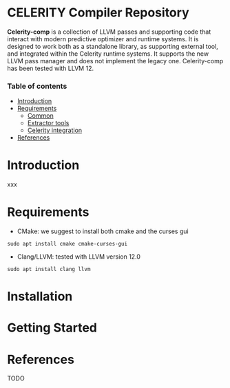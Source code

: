 CELERITY Compiler Repository
=========

**Celerity-comp** is a collection of LLVM passes and supporting code that interact with modern predictive optimizer and runtime systems.  It is designed to work both as a standalone library, as supporting external tool, and integrated within the Celerity runtime systems. It supports the new LLVM pass manager and does not implement the legacy one. 
Celerity-comp has been tested with LLVM 12.

### Table of contents
* [Introduction](#introduction)
* [Requirements](#requirements)
  * [Common](#common)
  * [Extractor tools](#extractor)
  * [Celerity integration](#celerityintegration)
* [References](#references)


Introduction
============
xxx

Requirements
============
  * CMake: we suggest to install both cmake and the curses gui
  ```console
  sudo apt install cmake cmake-curses-gui
  ```
  * Clang/LLVM: tested with LLVM version 12.0 
  ```console
  sudo apt install clang llvm
  ```

Installation
============  


Getting Started
===============  


References
============

TODO
